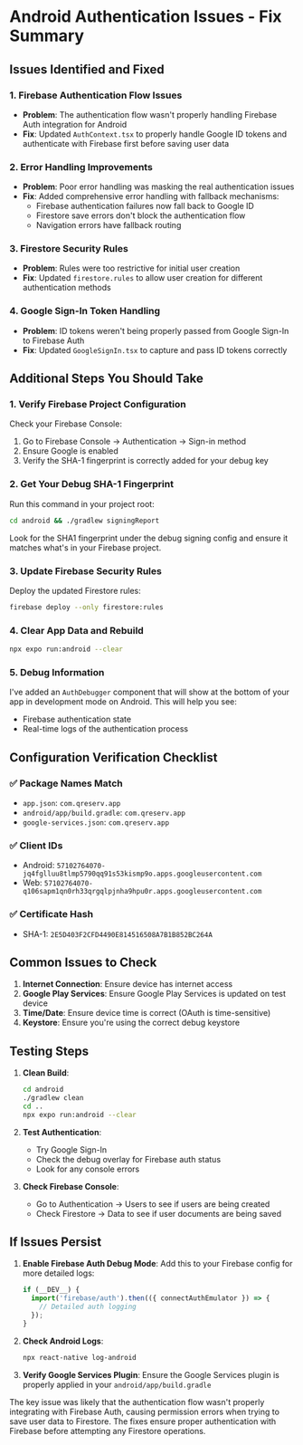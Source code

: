 # Android Authentication Issues - Fix Summary

## Issues Identified and Fixed

### 1. **Firebase Authentication Flow Issues**
- **Problem**: The authentication flow wasn't properly handling Firebase Auth integration for Android
- **Fix**: Updated `AuthContext.tsx` to properly handle Google ID tokens and authenticate with Firebase first before saving user data

### 2. **Error Handling Improvements**
- **Problem**: Poor error handling was masking the real authentication issues
- **Fix**: Added comprehensive error handling with fallback mechanisms:
  - Firebase authentication failures now fall back to Google ID
  - Firestore save errors don't block the authentication flow
  - Navigation errors have fallback routing

### 3. **Firestore Security Rules**
- **Problem**: Rules were too restrictive for initial user creation
- **Fix**: Updated `firestore.rules` to allow user creation for different authentication methods

### 4. **Google Sign-In Token Handling**
- **Problem**: ID tokens weren't being properly passed from Google Sign-In to Firebase Auth
- **Fix**: Updated `GoogleSignIn.tsx` to capture and pass ID tokens correctly

## Additional Steps You Should Take

### 1. **Verify Firebase Project Configuration**
Check your Firebase Console:
1. Go to Firebase Console → Authentication → Sign-in method
2. Ensure Google is enabled
3. Verify the SHA-1 fingerprint is correctly added for your debug key

### 2. **Get Your Debug SHA-1 Fingerprint**
Run this command in your project root:
```bash
cd android && ./gradlew signingReport
```
Look for the SHA1 fingerprint under the debug signing config and ensure it matches what's in your Firebase project.

### 3. **Update Firebase Security Rules**
Deploy the updated Firestore rules:
```bash
firebase deploy --only firestore:rules
```

### 4. **Clear App Data and Rebuild**
```bash
npx expo run:android --clear
```

### 5. **Debug Information**
I've added an `AuthDebugger` component that will show at the bottom of your app in development mode on Android. This will help you see:
- Firebase authentication state
- Real-time logs of the authentication process

## Configuration Verification Checklist

### ✅ Package Names Match
- `app.json`: `com.qreserv.app`
- `android/app/build.gradle`: `com.qreserv.app`
- `google-services.json`: `com.qreserv.app`

### ✅ Client IDs
- Android: `57102764070-jq4fglluu8tlmp5790qq91s53kismp9o.apps.googleusercontent.com`
- Web: `57102764070-q106sapm1qn0rh33qrgqlpjnha9hpu0r.apps.googleusercontent.com`

### ✅ Certificate Hash
- SHA-1: `2E5D403F2CFD4490E814516508A7B1B852BC264A`

## Common Issues to Check

1. **Internet Connection**: Ensure device has internet access
2. **Google Play Services**: Ensure Google Play Services is updated on test device
3. **Time/Date**: Ensure device time is correct (OAuth is time-sensitive)
4. **Keystore**: Ensure you're using the correct debug keystore

## Testing Steps

1. **Clean Build**:
   ```bash
   cd android
   ./gradlew clean
   cd ..
   npx expo run:android --clear
   ```

2. **Test Authentication**:
   - Try Google Sign-In
   - Check the debug overlay for Firebase auth status
   - Look for any console errors

3. **Check Firebase Console**:
   - Go to Authentication → Users to see if users are being created
   - Check Firestore → Data to see if user documents are being saved

## If Issues Persist

1. **Enable Firebase Auth Debug Mode**:
   Add this to your Firebase config for more detailed logs:
   ```typescript
   if (__DEV__) {
     import('firebase/auth').then(({ connectAuthEmulator }) => {
       // Detailed auth logging
     });
   }
   ```

2. **Check Android Logs**:
   ```bash
   npx react-native log-android
   ```

3. **Verify Google Services Plugin**:
   Ensure the Google Services plugin is properly applied in your `android/app/build.gradle`

The key issue was likely that the authentication flow wasn't properly integrating with Firebase Auth, causing permission errors when trying to save user data to Firestore. The fixes ensure proper authentication with Firebase before attempting any Firestore operations.
